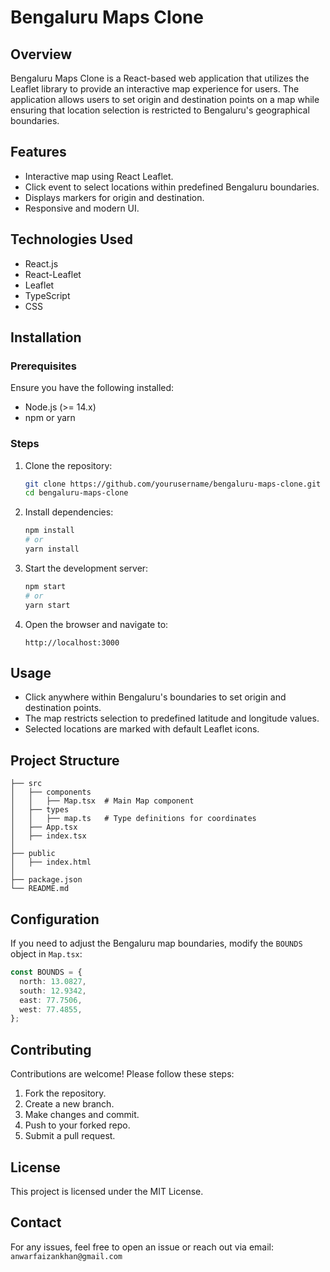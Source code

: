 # Bengaluru Maps Clone

## Overview
Bengaluru Maps Clone is a React-based web application that utilizes the Leaflet library to provide an interactive map experience for users. The application allows users to set origin and destination points on a map while ensuring that location selection is restricted to Bengaluru's geographical boundaries.

## Features
- Interactive map using React Leaflet.
- Click event to select locations within predefined Bengaluru boundaries.
- Displays markers for origin and destination.
- Responsive and modern UI.

## Technologies Used
- React.js
- React-Leaflet
- Leaflet
- TypeScript
- CSS

## Installation

### Prerequisites
Ensure you have the following installed:
- Node.js (>= 14.x)
- npm or yarn

### Steps
1. Clone the repository:
   ```sh
   git clone https://github.com/yourusername/bengaluru-maps-clone.git
   cd bengaluru-maps-clone
   ```

2. Install dependencies:
   ```sh
   npm install
   # or
   yarn install
   ```

3. Start the development server:
   ```sh
   npm start
   # or
   yarn start
   ```

4. Open the browser and navigate to:
   ```
   http://localhost:3000
   ```

## Usage
- Click anywhere within Bengaluru's boundaries to set origin and destination points.
- The map restricts selection to predefined latitude and longitude values.
- Selected locations are marked with default Leaflet icons.

## Project Structure
```
├── src
│   ├── components
│   │   ├── Map.tsx  # Main Map component
│   ├── types
│   │   ├── map.ts   # Type definitions for coordinates
│   ├── App.tsx
│   ├── index.tsx
│
├── public
│   ├── index.html
│
├── package.json
└── README.md
```

## Configuration
If you need to adjust the Bengaluru map boundaries, modify the `BOUNDS` object in `Map.tsx`:
```ts
const BOUNDS = {
  north: 13.0827,
  south: 12.9342,
  east: 77.7506,
  west: 77.4855,
};
```

## Contributing
Contributions are welcome! Please follow these steps:
1. Fork the repository.
2. Create a new branch.
3. Make changes and commit.
4. Push to your forked repo.
5. Submit a pull request.

## License
This project is licensed under the MIT License.

## Contact
For any issues, feel free to open an issue or reach out via email: `anwarfaizankhan@gmail.com`

